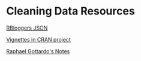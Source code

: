 # Cleaning Data Resources

[RBloggers JSON](https://www.r-bloggers.com/new-package-jsonlite-a-smarter-json-encoderdecoder/)

[Vignettes in CRAN project](https://cran.r-project.org/web/packages/jsonlite/vignettes/json-aaquickstart.html)


[Raphael Gottardo's Notes](http://github.com/raphg/Biostat-578/blob/mster/Advanced__data__manipulation.Rpres)
